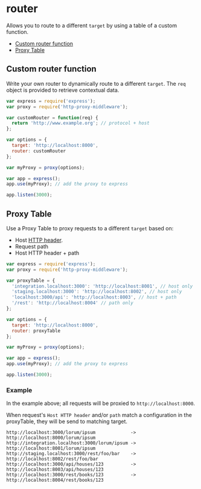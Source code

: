 # router

Allows you to route to a different `target` by using a table of a custom function.

<!-- MarkdownTOC autolink=true bracket=round -->

- [Custom router function](#custom-router-function)
- [Proxy Table](#proxy-table)

<!-- /MarkdownTOC -->

## Custom router function

Write your own router to dynamically route to a different `target`.
The `req` object is provided to retrieve contextual data.

```javascript
var express = require('express');
var proxy = require('http-proxy-middleware');

var customRouter = function(req) {
  return 'http://www.example.org'; // protocol + host
};

var options = {
  target: 'http://localhost:8000',
  router: customRouter
};

var myProxy = proxy(options);

var app = express();
app.use(myProxy); // add the proxy to express

app.listen(3000);
```

## Proxy Table

Use a Proxy Table to proxy requests to a different `target` based on:

- Host [HTTP header](https://en.wikipedia.org/wiki/List_of_HTTP_header_fields#Request_fields).
- Request path
- Host HTTP header + path

```javascript
var express = require('express');
var proxy = require('http-proxy-middleware');

var proxyTable = {
  'integration.localhost:3000': 'http://localhost:8001', // host only
  'staging.localhost:3000': 'http://localhost:8002', // host only
  'localhost:3000/api': 'http://localhost:8003', // host + path
  '/rest': 'http://localhost:8004' // path only
};

var options = {
  target: 'http://localhost:8000',
  router: proxyTable
};

var myProxy = proxy(options);

var app = express();
app.use(myProxy); // add the proxy to express

app.listen(3000);
```

### Example

In the example above; all requests will be proxied to `http://localhost:8000`.

When request's `Host HTTP header` and/or `path` match a configuration in the proxyTable, they will be send to matching target.

```
http://localhost:3000/lorum/ipsum             -> http://localhost:8000/lorum/ipsum
http://integration.localhost:3000/lorum/ipsum -> http://localhost:8001/lorum/ipsum
http://staging.localhost:3000/rest/foo/bar    -> http://localhost:8002/rest/foo/bar
http://localhost:3000/api/houses/123          -> http://localhost:8003/api/houses/123
http://localhost:3000/rest/books/123          -> http://localhost:8004/rest/books/123
```
